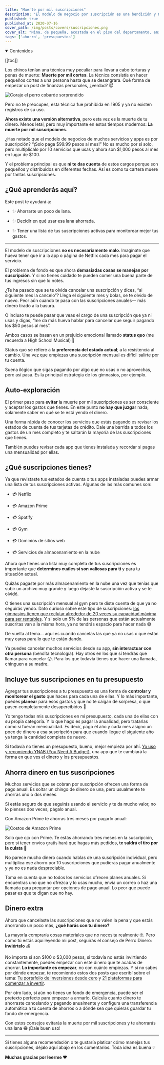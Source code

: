 ```yaml
---
title: "Muerte por mil suscripciones"
description: "El modelo de negocio por suscripción es una bendición y maldición al mismo tiempo. Evita la muerte por mil suscripciones y ahorra dinero con estos consejos."
published: true
published_at: 2020-07-16
cover_path: /img/posts/covers/suscripciones.png
cover_alt: "Nina, de pequeña, acostada en el piso del departamento, enseñando su panza rosa."
tags: ['ahorro', 'presupuestos']
---
```


<details open>
  <summary>
    Contenidos
  </summary>

  [[toc]]

</details>

Los chinos tenían una técnica muy peculiar para llevar a cabo torturas y penas de muerte: **Muerte por mil cortes**. La técnica consistía en hacer pequeños cortes a una persona hasta que se desangrara. Qué forma de empezar un post de finanzas personales, ¿verdad? 😈

![Coraje el perro cobarde sorprendido](/img/posts/coraje_sorprendido.gif)

Pero no te preocupes, esta técnica fue prohibida en 1905 y ya no existen registros de su uso.

**Ahora existe una versión alternativa**, pero esta vez es la muerte de tu dinero. Menos letal, pero muy importante en estos tiempos modernos: **La muerte por mil suscripciones**.

¿Has notado que el modelo de negocios de muchos servicios y apps es por suscripción? “¡Solo paga $99.99 pesos al mes!” No es mucho por sí solo, pero multiplícalo por 10 servicios que usas y ahora son $1,000 pesos al mes en lugar de $100.

Y el problema principal es que **ni te das cuenta** de estos cargos porque son pequeños y distribuidos en diferentes fechas. Así es como tu cartera muere por tantas suscripciones.

## ¿Qué aprenderás aquí?

Este post te ayudará a:

- ✨ Ahorrarte un poco de lana.

- ✨ Decidir en qué usar esa lana ahorrada.

- ✨ Tener una lista de tus suscripciones activas para monitorear mejor tus gastos.

***

El modelo de suscripciones **no es necesariamente malo**. Imagínate que hueva tener que ir a la app o página de Netflix cada mes para pagar el servicio.

El problema de fondo es que ahora **demasiadas cosas se manejan por suscripción**. Y si no tienes cuidado te pueden comer una buena parte de tus ingresos sin que lo notes.

¿Te ha pasado que se te olvida cancelar una suscripción y dices, “al siguiente mes la cancelo”? Llega el siguiente mes y bolas, se te olvido de nuevo. Peor aún cuando te pasa con las suscripciones anuales— más dinero tirado a la basura.

O incluso te puede pasar que veas el cargo de una suscripción que ya ni usas y digas, “me da más hueva hablar para cancelar que seguir pagando los $50 pesos al mes”. 

Ambos casos se basan en un prejuicio emocional llamado **status quo** (me recuerda a High School Musical) 🎤

Status quo se refiere a la **preferencia del estado actual**; a la resistencia al cambio. Una vez que empiezas una suscripción mensual es difícil salirte por tu cuenta.

Suena ilógico que sigas pagando por algo que no usas o no aprovechas, pero así pasa. Es la principal estrategia de los gimnasios, por ejemplo.

## Auto-exploración

El primer paso para **evitar** la muerte por mil suscripciones es ser consciente y aceptar los gastos que tienes. En este punto **no hay que juzgar** nada, solamente saber en qué se te está yendo el dinero.

Una forma rápida de conocer los servicios que estás pagando es revisar los estados de cuenta de tus tarjetas de crédito. Dale una barrida a todos los gastos de un mes completo y te saltarán la mayoría de las suscripciones que tienes.

También puedes revisar cada app que tienes instalada y recordar si pagas una mensualidad por ellas. 

## ¿Qué suscripciones tienes?

Ya que revistaste tus estados de cuenta o tus apps instaladas puedes armar una lista de tus suscripciones activas. Algunas de las más comunes son:

- 💳 Netflix

- 💳 Amazon Prime

- 💳 Spotify

- 💳 Gym

- 💳 Dominios de sitios web

- 💳 Servicios de almacenamiento en la nube

Ahora que tienes una lista muy completa de tus suscripciones es importante que **determines cuáles sí son valiosas para ti** y para tu situación actual.

Quizás pagaste por más almacenamiento en la nube una vez que tenías que subir un archivo muy grande y luego dejaste la suscripción activa y se te olvidó. 

O tienes una suscripción mensual al gym pero te diste cuenta de que ya no seguirás yendo. Dato curioso sobre este tipo de suscripciones: [los gimnasios tienen que reclutar alrededor de 20 veces su capacidad máxima para ser rentables](https://thehustle.co/gym-membership-cost). Y si solo un 5% de las personas que están actualmente suscritas van a la misma hora, ya no tendrás espacio para hacer nada 😅

De vuelta al tema… aquí es cuando cancelas las que ya no usas o que están muy caras para lo que te están dando. 

Ya puedes cancelar muchos servicios desde su app, **sin interactuar con otra persona** (bendita tecnología). Hay otros en los que sí tendrás que llamar para cancelar 😕. Para los que todavía tienes que hacer una llamada, chinguen a su madre.

## Incluye tus suscripciones en tu presupuesto

Agregar tus suscripciones a tu presupuesto es una forma de **controlar y monitorear el gasto** que haces para cada una de ellas. Y lo más importante, puedes **planear** para esos gastos y que no te caigan de sorpresa, o que pasen completamente desapercibidos 🤭

Yo tengo todas mis suscripciones en mi presupuesto, cada una de ellas con su propia categoría. Y lo que hago es pagar la anualidad, pero tratarlas como si fueran mensualidad. Es decir, pago el año y cada mes asigno un poco de dinero a esa suscripción para que cuando llegue el siguiente año ya tenga la cantidad completa de nuevo.

Si todavía no tienes un presupuesto, bueno, mejor empieza por ahí. [Yo uso y recomiendo YNAB (You Need A Budget)](/posts/conoce-ynab-y-crea-tu-presupuesto/), una app que te cambiará la forma en que ves el dinero y los presupuestos. 

## Ahorra dinero en tus suscripciones

Muchos servicios que se cobran por suscripción ofrecen una forma de pago anual. Es soltar un chingo de dinero de una, pero usualmente te ahorras uno o dos meses.

Si estás seguro de que seguirás usando el servicio y te da mucho valor, no lo pienses dos veces, págalo anual. 

Con Amazon Prime te ahorras tres meses por pagarlo anual:

![Costos de Amazon Prime](/img/posts/amazon_prime.png)

Solo que ojo con Prime. Te estás ahorrando tres meses en la suscripción, pero si tener envíos gratis hará que hagas más pedidos, **te saldrá el tiro por la culata** 🧐

No parece mucho dinero cuando hablas de una suscripción individual, pero multiplica ese ahorro por 10 suscripciones que pudieras pagar anualmente y ya no es nada despreciable.

Toma en cuenta que no todos los servicios ofrecen planes anuales. Si encuentras uno que no ofrezca y lo usas mucho, envía un correo o haz una llamada para preguntar por opciones de pago anual. Lo peor que puede pasar es que te digan que no hay.

## Dinero extra

Ahora que cancelaste las suscripciones que no valen la pena y que estás ahorrando un poco más, **¿qué harás con tu dinero?**

La mayoría compraría cosas materiales que no necesita realmente 🙄. Pero como tú estás aquí leyendo mi post, seguirás el consejo de Perro Dinero: **inviértelo** 💰

No importa si son $100 o $3,000 pesos, si todavía no estás invirtiendo constantemente, puedes empezar con este dinero que te acabas de ahorrar. **Lo importante es empezar**, no con cuánto empiezas. Y si no sabes por dónde empezar, te recomiendo estos dos posts que escribí sobre el tema: [Tu portafolio de inversiones desde cero](/posts/tu-portafolio-de-inversiones-desde-cero/) y [21 plataformas para comenzar a invertir](/posts/21-plataformas-para-invertir/).

Por otro lado, si aún no tienes un fondo de emergencia, puede ser el pretexto perfecto para empezar a armarlo. Calcula cuanto dinero te ahorraste cancelando y pagando anualmente y configura una transferencia automática a tu cuenta de ahorros o a dónde sea que quieras guardar tu fondo de emergencia.

Con estos consejos evitarás la muerte por mil suscripciones y te ahorrarás una lana 😁 ¡Dale buen uso!

***

Si tienes alguna recomendación o te gustaría platicar cómo manejas tus suscripciones, déjalo aquí abajo en los comentarios. Toda idea es buena 💡

**Muchas gracias por leerme ❤️**